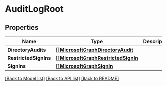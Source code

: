 # AuditLogRoot

## Properties

Name | Type | Description | Notes
------------ | ------------- | ------------- | -------------
**DirectoryAudits** | [**[]MicrosoftGraphDirectoryAudit**](microsoft.graph.directoryAudit.md) |  | [optional] 
**RestrictedSignIns** | [**[]MicrosoftGraphRestrictedSignIn**](microsoft.graph.restrictedSignIn.md) |  | [optional] 
**SignIns** | [**[]MicrosoftGraphSignIn**](microsoft.graph.signIn.md) |  | [optional] 

[[Back to Model list]](../README.md#documentation-for-models) [[Back to API list]](../README.md#documentation-for-api-endpoints) [[Back to README]](../README.md)


